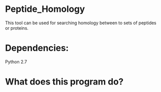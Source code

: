 # Peptide_Homology

This tool can be used for searching homology between to sets of peptides or proteins.

# Dependencies:

Python 2.7

# What does this program do?

